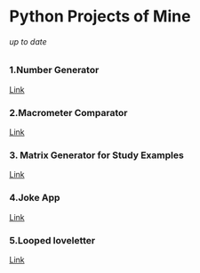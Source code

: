 <h1>Python Projects of Mine</h1>
<h6>up to date</h6>


<h3>1.Number Generator</h3>
<a href = "https://github.com/gok24code/GeneralPythonProjects/blob/main/Python/guess_the_number.py">Link</a>

<h3>2.Macrometer Comparator</h3>
<a href = "https://github.com/gok24code/GeneralPythonProjects/blob/main/Python/macrometer_compiler.py">Link</a>

<h3>3. Matrix Generator for Study Examples</h3>
<a href = "https://github.com/gok24code/GeneralPythonProjects/blob/main/Python/matrix_generator.py">Link</a>

<h3>4.Joke App</h3>
<a href = "https://github.com/gok24code/GeneralPythonProjects/blob/main/Python/shdown.py">Link</a>

<h3>5.Looped loveletter</h3>
<a href = "https://github.com/gok24code/GeneralPythonProjects/blob/main/Python/tryin.py">Link</a>
